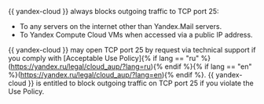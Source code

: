 {{ yandex-cloud }} always blocks outgoing traffic to TCP port 25:

* To any servers on the internet other than Yandex.Mail servers.
* To Yandex Compute Cloud VMs when accessed via a public IP address.

{{ yandex-cloud }} may open TCP port 25 by request via technical support if you comply with [Acceptable Use Policy]{% if lang == "ru" %}(https://yandex.ru/legal/cloud_aup/?lang=ru){% endif %}{% if lang == "en" %}(https://yandex.ru/legal/cloud_aup/?lang=en){% endif %}. {{ yandex-cloud }} is entitled to block outgoing traffic on TCP port 25 if you violate the Use Policy.